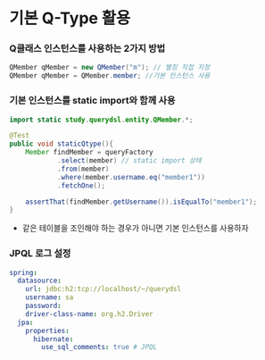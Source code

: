 # 기본 Q-Type 활용

### Q클래스 인스턴스를 사용하는 2가지 방법

```java
QMember qMember = new QMember("m"); // 별칭 직접 지정
QMember qMember = QMember.member; //기본 인스턴스 사용
```

### 기본 인스턴스를 static import와 함께 사용

```java
import static study.querydsl.entity.QMember.*;

@Test
public void staticQtype(){
    Member findMember = queryFactory
            .select(member) // static import 상태
            .from(member)
            .where(member.username.eq("member1"))
            .fetchOne();

    assertThat(findMember.getUsername()).isEqualTo("member1");
}
```
- 같은 테이블을 조인해야 하는 경우가 아니면 기본 인스턴스를 사용하자 

### JPQL 로그 설정 

```yaml
spring:
  datasource:
    url: jdbc:h2:tcp://localhost/~/querydsl
    username: sa
    password:
    driver-class-name: org.h2.Driver
  jpa:
    properties:
      hibernate:
        use_sql_comments: true # JPQL 
```